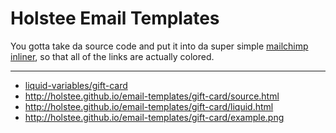 # Holstee Email Templates

You gotta take da source code and put it into da super simple [mailchimp inliner](http://beaker.mailchimp.com/inline-css), so that all of the links are actually colored.

---

* [liquid-variables/gift-card](http://docs.shopify.com/themes/liquid-variables/gift-card)
* http://holstee.github.io/email-templates/gift-card/source.html
* http://holstee.github.io/email-templates/gift-card/liquid.html
* http://holstee.github.io/email-templates/gift-card/example.png
